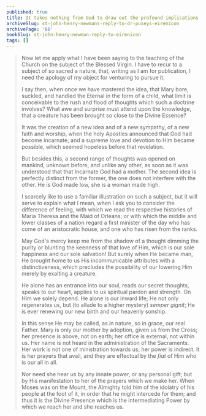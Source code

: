 ```yaml
---
published: true
title: It takes nothing from God to draw out the profound implications of the Incarnation having a Mother
archiveSlug: st-john-henry-newmans-reply-to-dr-puseys-eirenicon
archivePage: '88'
bookSlug: st-john-henry-newman-reply-to-eirenicon
tags: []
---
```


> Now let me apply what I have been saying to the teaching of the Church on the subject of the Blessed Virgin. I have to recur to a subject of so sacred a nature, that, writing as I am for publication, I need the apology of my object for venturing to pursue it.
>
> I say then, when once we have mastered the idea, that Mary bore, suckled, and handled the Eternal in the form of a child, what limit is conceivable to the rush and flood of thoughts which such a doctrine involves? What awe and surprise must attend upon the knowledge, that a creature has been brought so close to the Divine Essence?
>
> It was the creation of a new idea and of a new sympathy, of a new faith and worship, when the holy Apostles announced that God had become incarnate; and a supreme love and devotion to Him became possible, which seemed hopeless before that revelation.
>
> But besides this, a second range of thoughts was opened on mankind, unknown before, and unlike any other, as soon as it was understood that that Incarnate God had a mother. The second idea is perfectly distinct from the former, the one does not interfere with the other. He is God made low, she is a woman made high.
>
> I scarcely like to use a familiar illustration on such a subject, but it will serve to explain what I mean, when I ask you to consider the difference of feeling, with which we read the respective histories of Maria Theresa and the Maid of Orleans; or with which the middle and lower classes of a nation regard a first minister of the day who has come of an aristocratic house, and one who has risen from the ranks.
>
> May God's mercy keep me from the shadow of a thought dimming the purity or blunting the keenness of that love of Him, which is our sole happiness and our sole salvation! But surely when He became man, He brought home to us His incommunicable attributes with a distinctiveness, which precludes the possibility of our lowering Him merely by exalting a creature.
>
> He alone has an entrance into our soul, reads our secret thoughts, speaks to our heart, applies to us spiritual pardon and strength. On Him we solely depend. He alone is our inward life; He not only regenerates us, but (to allude to a higher mystery) *semper gignit*; He is ever renewing our new birth and our heavenly sonship.
>
> In this sense He may be called, as in nature, so in grace, our real Father. Mary is only our mother by adoption, given us from the Cross; her presence is above, not on earth; her office is external, not within us. Her name is not heard in the administration of the Sacraments. Her work is not one of ministration towards us; her power is indirect. It is her prayers that avail, and they are effectual by the *fiat* of Him who is our all in all.
>
> Nor need she hear us by any innate power, or any personal gift; but by His manifestation to her of the prayers which we make her. When Moses was on the Mount, the Almighty told him of the idolatry of his people at the foot of it, in order that he might intercede for them; and thus it is the Divine Presence which is the intermediating Power by which we reach her and she reaches us.
